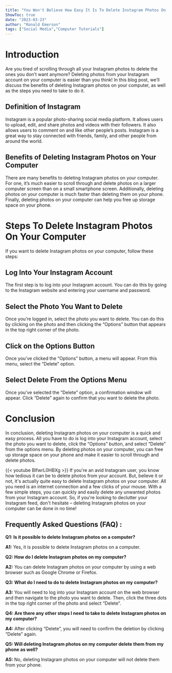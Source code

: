 ```yaml
---
title: "You Won't Believe How Easy It Is To Delete Instagram Photos On Your Computer!"
ShowToc: true 
date: "2023-03-23"
author: "Ronald Emerson" 
tags: ["Social Media","Computer Tutorials"]
---
```

# Introduction

Are you tired of scrolling through all your Instagram photos to delete the ones you don’t want anymore? Deleting photos from your Instagram account on your computer is easier than you think! In this blog post, we’ll discuss the benefits of deleting Instagram photos on your computer, as well as the steps you need to take to do it. 

## Definition of Instagram

Instagram is a popular photo-sharing social media platform. It allows users to upload, edit, and share photos and videos with their followers. It also allows users to comment on and like other people’s posts. Instagram is a great way to stay connected with friends, family, and other people from around the world. 

## Benefits of Deleting Instagram Photos on Your Computer

There are many benefits to deleting Instagram photos on your computer. For one, it’s much easier to scroll through and delete photos on a larger computer screen than on a small smartphone screen. Additionally, deleting photos on your computer is much faster than deleting them on your phone. Finally, deleting photos on your computer can help you free up storage space on your phone. 

# Steps To Delete Instagram Photos On Your Computer

If you want to delete Instagram photos on your computer, follow these steps: 

## Log Into Your Instagram Account

The first step is to log into your Instagram account. You can do this by going to the Instagram website and entering your username and password. 

## Select the Photo You Want to Delete

Once you’re logged in, select the photo you want to delete. You can do this by clicking on the photo and then clicking the “Options” button that appears in the top right corner of the photo. 

## Click on the Options Button

Once you’ve clicked the “Options” button, a menu will appear. From this menu, select the “Delete” option. 

## Select Delete From the Options Menu

Once you’ve selected the “Delete” option, a confirmation window will appear. Click “Delete” again to confirm that you want to delete the photo. 

# Conclusion

In conclusion, deleting Instagram photos on your computer is a quick and easy process. All you have to do is log into your Instagram account, select the photo you want to delete, click the “Options” button, and select “Delete” from the options menu. By deleting photos on your computer, you can free up storage space on your phone and make it easier to scroll through and delete photos.

{{< youtube BlfwrL0HBXg >}} 
If you're an avid Instagram user, you know how tedious it can be to delete photos from your account. But, believe it or not, it's actually quite easy to delete Instagram photos on your computer. All you need is an internet connection and a few clicks of your mouse. With a few simple steps, you can quickly and easily delete any unwanted photos from your Instagram account. So, if you're looking to declutter your Instagram feed, don't hesitate – deleting Instagram photos on your computer can be done in no time!

## Frequently Asked Questions (FAQ) :
**Q1: Is it possible to delete Instagram photos on a computer?**

**A1:** Yes, it is possible to delete Instagram photos on a computer.

**Q2: How do I delete Instagram photos on my computer?**

**A2:** You can delete Instagram photos on your computer by using a web browser such as Google Chrome or Firefox.

**Q3: What do I need to do to delete Instagram photos on my computer?**

**A3:** You will need to log into your Instagram account on the web browser and then navigate to the photo you want to delete. Then, click the three dots in the top right corner of the photo and select “Delete”. 

**Q4: Are there any other steps I need to take to delete Instagram photos on my computer?**

**A4:** After clicking “Delete”, you will need to confirm the deletion by clicking “Delete” again. 

**Q5: Will deleting Instagram photos on my computer delete them from my phone as well?**

**A5:** No, deleting Instagram photos on your computer will not delete them from your phone.


